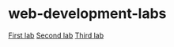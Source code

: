 # web-development-labs
[First lab](https://github.com/Scarmaing-Whebrolted/web-lab-1)
[Second lab](https://github.com/Scarmaing-Whebrolted/web-lab-2)
[Third lab](https://github.com/Scarmaing-Whebrolted/web-lab-3)
